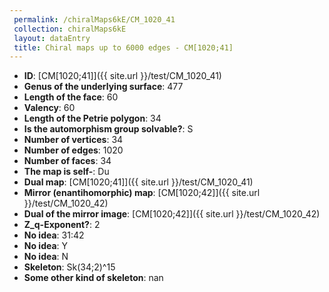 ```yaml
--- 
 permalink: /chiralMaps6kE/CM_1020_41 
 collection: chiralMaps6kE
 layout: dataEntry
 title: Chiral maps up to 6000 edges - CM[1020;41]
---
```


- **ID**: [CM[1020;41]]({{ site.url }}/test/CM_1020_41)
- **Genus of the underlying surface**: 477
- **Length of the face**: 60
- **Valency**: 60
- **Length of the Petrie polygon**: 34
- **Is the automorphism group solvable?**: S
- **Number of vertices**: 34
- **Number of edges**: 1020
- **Number of faces**: 34
- **The map is self-**: Du
- **Dual map**: [CM[1020;41]]({{ site.url }}/test/CM_1020_41)
- **Mirror (enantihomorphic) map**: [CM[1020;42]]({{ site.url }}/test/CM_1020_42)
- **Dual of the mirror image**: [CM[1020;42]]({{ site.url }}/test/CM_1020_42)
- **Z_q-Exponent?**: 2
- **No idea**:  31:42
- **No idea**: Y
- **No idea**: N
- **Skeleton**: Sk(34;2)^15
- **Some other kind of skeleton**: nan
